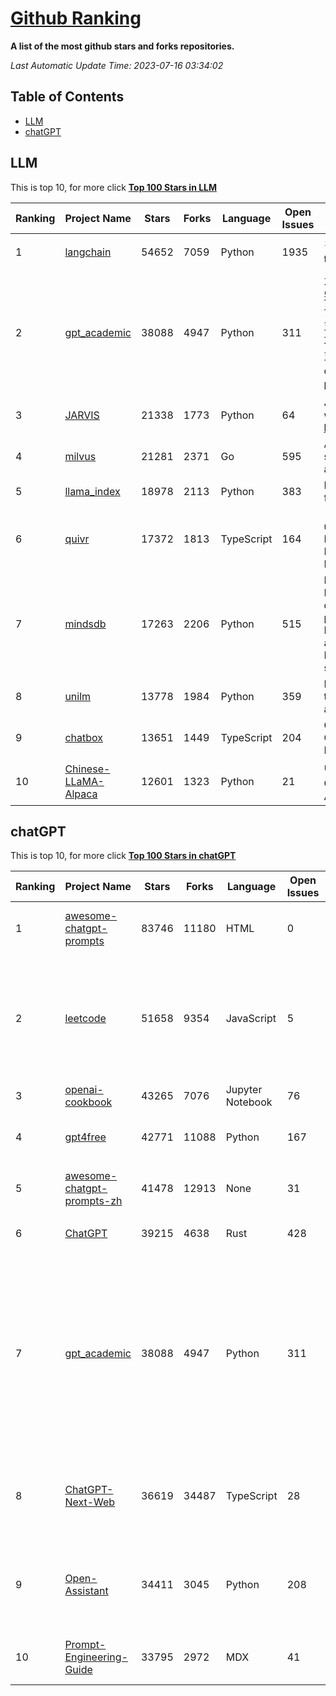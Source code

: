 [Github Ranking](./README.md)
==========

**A list of the most github stars and forks repositories.**

*Last Automatic Update Time: 2023-07-16 03:34:02*

## Table of Contents
 * [LLM](#LLM)
 * [chatGPT](#chatGPT)

## LLM

This is top 10, for more click **[Top 100 Stars in LLM](Top100/LLM.md)**

| Ranking | Project Name | Stars | Forks | Language | Open Issues | Description | Last Commit |
| ------- | ------------ | ----- | ----- | -------- | ----------- | ----------- | ----------- |
| 1 | [langchain](https://github.com/hwchase17/langchain) | 54652 | 7059 | Python | 1935 | ⚡ Building applications with LLMs through composability ⚡ | 2023-07-16T03:14:33Z |
| 2 | [gpt_academic](https://github.com/binary-husky/gpt_academic) | 38088 | 4947 | Python | 311 | 为ChatGPT/GLM提供图形交互界面，特别优化论文阅读/润色/写作体验，模块化设计，支持自定义快捷按钮&函数插件，支持Python和C++等项目剖析&自译解功能，PDF/LaTex论文翻译&总结功能，支持并行问询多种LLM模型，支持清华chatglm等本地模型。兼容复旦MOSS, llama, rwkv, 盘古, newbing, claude等 | 2023-07-15T19:44:09Z |
| 3 | [JARVIS](https://github.com/microsoft/JARVIS) | 21338 | 1773 | Python | 64 | JARVIS, a system to connect LLMs with ML community. Paper: https://arxiv.org/pdf/2303.17580.pdf | 2023-06-30T12:32:58Z |
| 4 | [milvus](https://github.com/milvus-io/milvus) | 21281 | 2371 | Go | 595 | A cloud-native vector database, storage for next generation AI applications | 2023-07-16T00:14:35Z |
| 5 | [llama_index](https://github.com/jerryjliu/llama_index) | 18978 | 2113 | Python | 383 | LlamaIndex (GPT Index) is a data framework for your LLM applications | 2023-07-16T00:54:33Z |
| 6 | [quivr](https://github.com/StanGirard/quivr) | 17372 | 1813 | TypeScript | 164 | 🧠 Dump all your files and chat with it using your Generative AI Second Brain using LLMs ( GPT 3.5/4, Private, Anthropic, VertexAI ) & Embeddings 🧠  | 2023-07-15T21:22:18Z |
| 7 | [mindsdb](https://github.com/mindsdb/mindsdb) | 17263 | 2206 | Python | 515 | MindsDB is a Server for Artificial Intelligence Logic. Enabling developers to ship to production AI powered projects (from the latest LLMs, vector operations, state of the art time-series forecasting to Machine Learning) in a fast and scalable way.  | 2023-07-14T20:23:34Z |
| 8 | [unilm](https://github.com/microsoft/unilm) | 13778 | 1984 | Python | 359 | Large-scale Self-supervised Pre-training Across Tasks, Languages, and Modalities | 2023-07-14T07:19:41Z |
| 9 | [chatbox](https://github.com/Bin-Huang/chatbox) | 13651 | 1449 | TypeScript | 204 | Chatbox is a desktop app for GPT/LLM that supports Windows, Mac, Linux & Web Online | 2023-07-15T15:53:24Z |
| 10 | [Chinese-LLaMA-Alpaca](https://github.com/ymcui/Chinese-LLaMA-Alpaca) | 12601 | 1323 | Python | 21 | 中文LLaMA&Alpaca大语言模型+本地CPU/GPU训练部署 (Chinese LLaMA & Alpaca LLMs) | 2023-07-15T06:17:25Z |


## chatGPT

This is top 10, for more click **[Top 100 Stars in chatGPT](Top100/chatGPT.md)**

| Ranking | Project Name | Stars | Forks | Language | Open Issues | Description | Last Commit |
| ------- | ------------ | ----- | ----- | -------- | ----------- | ----------- | ----------- |
| 1 | [awesome-chatgpt-prompts](https://github.com/f/awesome-chatgpt-prompts) | 83746 | 11180 | HTML | 0 | This repo includes ChatGPT prompt curation to use ChatGPT better. | 2023-07-13T02:23:20Z |
| 2 | [leetcode](https://github.com/azl397985856/leetcode) | 51658 | 9354 | JavaScript | 5 | 推荐免费ChatGPT网站：www.lintcode.com/chat-gpt?utm_source=tf-github-lucifer  LeetCode Solutions: A Record of My Problem Solving Journey.( leetcode题解，记录自己的leetcode解题之路。) | 2023-07-14T10:54:32Z |
| 3 | [openai-cookbook](https://github.com/openai/openai-cookbook) | 43265 | 7076 | Jupyter Notebook | 76 | Examples and guides for using the OpenAI API | 2023-07-14T04:34:19Z |
| 4 | [gpt4free](https://github.com/xtekky/gpt4free) | 42771 | 11088 | Python | 167 | The official gpt4free repository \| various collection of powerful language models | 2023-07-12T09:00:57Z |
| 5 | [awesome-chatgpt-prompts-zh](https://github.com/PlexPt/awesome-chatgpt-prompts-zh) | 41478 | 12913 | None | 31 | ChatGPT 中文调教指南。各种场景使用指南。学习怎么让它听你的话。 | 2023-07-08T15:19:33Z |
| 6 | [ChatGPT](https://github.com/lencx/ChatGPT) | 39215 | 4638 | Rust | 428 | 🔮 ChatGPT Desktop Application (Mac, Windows and Linux) | 2023-07-08T07:48:23Z |
| 7 | [gpt_academic](https://github.com/binary-husky/gpt_academic) | 38088 | 4947 | Python | 311 | 为ChatGPT/GLM提供图形交互界面，特别优化论文阅读/润色/写作体验，模块化设计，支持自定义快捷按钮&函数插件，支持Python和C++等项目剖析&自译解功能，PDF/LaTex论文翻译&总结功能，支持并行问询多种LLM模型，支持清华chatglm等本地模型。兼容复旦MOSS, llama, rwkv, 盘古, newbing, claude等 | 2023-07-15T19:44:09Z |
| 8 | [ChatGPT-Next-Web](https://github.com/Yidadaa/ChatGPT-Next-Web) | 36619 | 34487 | TypeScript | 28 | A well-designed cross-platform ChatGPT UI (Web / PWA / Linux / Win / MacOS). 一键拥有你自己的跨平台 ChatGPT 应用。 | 2023-07-15T13:29:58Z |
| 9 | [Open-Assistant](https://github.com/LAION-AI/Open-Assistant) | 34411 | 3045 | Python | 208 | OpenAssistant is a chat-based assistant that understands tasks, can interact with third-party systems, and retrieve information dynamically to do so. | 2023-07-16T00:45:27Z |
| 10 | [Prompt-Engineering-Guide](https://github.com/dair-ai/Prompt-Engineering-Guide) | 33795 | 2972 | MDX | 41 | 🐙 Guides, papers, lecture, notebooks and resources for prompt engineering | 2023-07-14T17:31:36Z |

